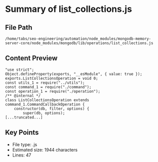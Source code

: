 # Summary of list_collections.js
  
## File Path
`/home/tabs/seo-engineering/automation/node_modules/mongodb-memory-server-core/node_modules/mongodb/lib/operations/list_collections.js`

## Content Preview
```
"use strict";
Object.defineProperty(exports, "__esModule", { value: true });
exports.ListCollectionsOperation = void 0;
const utils_1 = require("../utils");
const command_1 = require("./command");
const operation_1 = require("./operation");
/** @internal */
class ListCollectionsOperation extends command_1.CommandCallbackOperation {
    constructor(db, filter, options) {
        super(db, options);
[...truncated...]
```

## Key Points
- File type: .js
- Estimated size: 1944 characters
- Lines: 47
